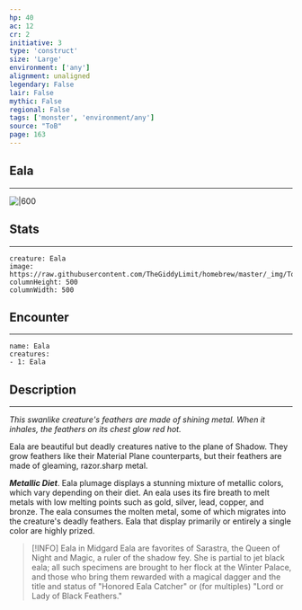 ```yaml
---
hp: 40
ac: 12
cr: 2
initiative: 3
type: 'construct'    
size: 'Large'
environment: ['any']
alignment: unaligned
legendary: False
lair: False
mythic: False
regional: False
tags: ['monster', 'environment/any']
source: "ToB"
page: 163
---
```


## Eala
---

![|600](https://raw.githubusercontent.com/TheGiddyLimit/homebrew/master/_img/ToB/Eala.webp)

## Stats
---

```statblock
creature: Eala
image: https://raw.githubusercontent.com/TheGiddyLimit/homebrew/master/_img/ToB/token/Eala.png
columnHeight: 500
columnWidth: 500
```

## Encounter
---

```encounter-table
name: Eala
creatures:
- 1: Eala
```

## Description
---
_This swanlike creature's feathers are made of shining metal. When it inhales, the feathers on its chest glow red hot._

Eala are beautiful but deadly creatures native to the plane of Shadow. They grow feathers like their Material Plane counterparts, but their feathers are made of gleaming, razor.sharp metal.

**_Metallic Diet_**. Eala plumage displays a stunning mixture of metallic colors, which vary depending on their diet. An eala uses its fire breath to melt metals with low melting points such as gold, silver, lead, copper, and bronze. The eala consumes the molten metal, some of which migrates into the creature's deadly feathers. Eala that display primarily or entirely a single color are highly prized.

> [!INFO] Eala in Midgard
>Eala are favorites of Sarastra, the Queen of Night and Magic, a ruler of the shadow fey. She is partial to jet black eala; all such specimens are brought to her flock at the Winter Palace, and those who bring them rewarded with a magical dagger and the title and status of "Honored Eala Catcher" or (for multiples) "Lord or Lady of Black Feathers."






